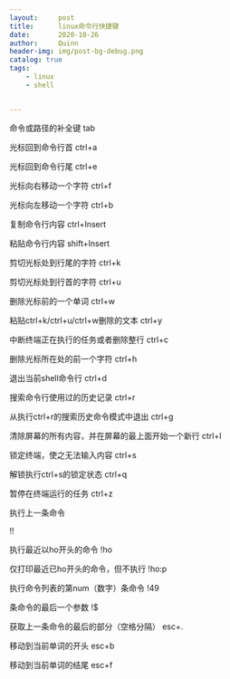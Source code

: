 ```yaml
---
layout:     post
title:      linux命令行快捷键
date:       2020-10-26
author:     Quinn
header-img: img/post-bg-debug.png
catalog: true
tags:
    - linux
    - shell


---
```


命令或路径的补全键
tab

光标回到命令行首
ctrl+a

光标回到命令行尾
ctrl+e

光标向右移动一个字符
ctrl+f

光标向左移动一个字符
ctrl+b

复制命令行内容
ctrl+Insert

粘贴命令行内容
shift+Insert

剪切光标处到行尾的字符
ctrl+k

剪切光标处到行首的字符
ctrl+u

删除光标前的一个单词
ctrl+w

粘贴ctrl+k/ctrl+u/ctrl+w删除的文本
ctrl+y

中断终端正在执行的任务或者删除整行
ctrl+c

删除光标所在处的前一个字符
ctrl+h

退出当前shell命令行
ctrl+d

搜索命令行使用过的历史记录
ctrl+r

从执行ctrl+r的搜索历史命令模式中退出
ctrl+g

清除屏幕的所有内容，并在屏幕的最上面开始一个新行
ctrl+l

锁定终端，使之无法输入内容
ctrl+s

解锁执行ctrl+s的锁定状态
ctrl+q

暂停在终端运行的任务
ctrl+z

执行上一条命令

 !!

执行最近以ho开头的命令
 !ho

仅打印最近已ho开头的命令，但不执行
!ho:p

执行命令列表的第num（数字）条命令
 !49

条命令的最后一个参数
 !$

获取上一条命令的最后的部分（空格分隔）
esc+.

移动到当前单词的开头
esc+b

移动到当前单词的结尾
esc+f

